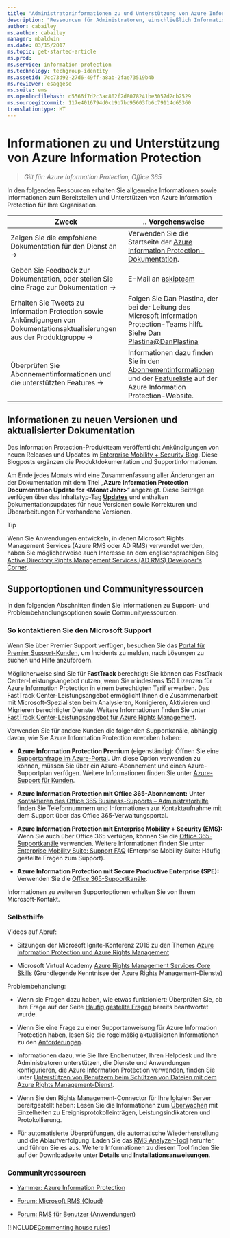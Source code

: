 ```yaml
---
title: "Administratorinformationen zu und Unterstützung von Azure Information Protection"
description: "Ressourcen für Administratoren, einschließlich Informationen zu neuen Releases, zu Supportoptionen und zur Kontaktaufnahme mit Microsoft, um ein Problem zu melden."
author: cabailey
ms.author: cabailey
manager: mbaldwin
ms.date: 03/15/2017
ms.topic: get-started-article
ms.prod: 
ms.service: information-protection
ms.technology: techgroup-identity
ms.assetid: 7cc73d92-27d6-49ff-a8ab-2fae73519b4b
ms.reviewer: esaggese
ms.suite: ems
ms.openlocfilehash: d5566f7d2c3ac802f2d8078241be3057d2cb2529
ms.sourcegitcommit: 117e4016794d0cb9b7bd95603fb6c79114d65360
translationtype: HT
---
```

# <a name="information-and-support-for-azure-information-protection"></a>Informationen zu und Unterstützung von Azure Information Protection

>*Gilt für: Azure Information Protection, Office 365*

In den folgenden Ressourcen erhalten Sie allgemeine Informationen sowie Informationen zum Bereitstellen und Unterstützen von Azure Information Protection für Ihre Organisation.

|Zweck|.. Vorgehensweise|
|----------------|---------------|
|Zeigen Sie die empfohlene Dokumentation für den Dienst an →|Verwenden Sie die Startseite der [Azure Information Protection-Dokumentation](https://docs.microsoft.com/information-protection/).|
|Geben Sie Feedback zur Dokumentation, oder stellen Sie eine Frage zur Dokumentation →|E-Mail an [askipteam](mailto:%20askipteam@microsoft.com?subject=Documentation%20feedback)|
|Erhalten Sie Tweets zu Information Protection sowie Ankündigungen von Dokumentationsaktualisierungen aus der Produktgruppe →|Folgen Sie Dan Plastina, der bei der Leitung des Microsoft Information Protection-Teams hilft. Siehe [Dan Plastina@DanPlastina](https://twitter.com/DanPlastina)|
|Überprüfen Sie Abonnementinformationen und die unterstützten Features →|Informationen dazu finden Sie in den [Abonnementinformationen](https://www.microsoft.com/en-us/cloud-platform/azure-information-protection-pricing) und der [Featureliste](https://www.microsoft.com/en-us/cloud-platform/azure-information-protection-features) auf der Azure Information Protection-Website.|


## <a name="information-about-new-releases-and-updated-documentation"></a>Informationen zu neuen Versionen und aktualisierter Dokumentation
Das Information Protection-Produktteam veröffentlicht Ankündigungen von neuen Releases und Updates im [Enterprise Mobility + Security Blog](https://blogs.technet.microsoft.com/enterprisemobility/?product=azure-information-protection,azure-rights-management-services). Diese Blogposts ergänzen die Produktdokumentation und Supportinformationen.

Am Ende jedes Monats wird eine Zusammenfassung aller Änderungen an der Dokumentation mit dem Titel „**Azure Information Protection Documentation Update for \<Monat Jahr>**“ angezeigt. Diese Beiträge verfügen über das Inhaltstyp-Tag [**Updates**](https://blogs.technet.microsoft.com/enterprisemobility/?product=azure-information-protection,azure-rights-management-services&content-type=updates) und enthalten Dokumentationsupdates für neue Versionen sowie Korrekturen und Überarbeitungen für vorhandene Versionen.

> [!TIP]
> Wenn Sie Anwendungen entwickeln, in denen Microsoft Rights Management Services (Azure RMS oder AD RMS) verwendet werden, haben Sie möglicherweise auch Interesse an dem englischsprachigen Blog [Active Directory Rights Management Services (AD RMS) Developer's Corner](https://blogs.msdn.microsoft.com/rms/).

## <a name="support-options-and-community-resources"></a>Supportoptionen und Communityressourcen
In den folgenden Abschnitten finden Sie Informationen zu Support- und Problembehandlungsoptionen sowie Communityressourcen.

### <a name="to-contact-microsoft-support"></a>So kontaktieren Sie den Microsoft Support

Wenn Sie über Premier Support verfügen, besuchen Sie das [Portal für Premier Support-Kunden](https://premier.microsoft.com/), um Incidents zu melden, nach Lösungen zu suchen und Hilfe anzufordern.

Möglicherweise sind Sie für **FastTrack** berechtigt: Sie können das FastTrack Center-Leistungsangebot nutzen, wenn Sie mindestens 150 Lizenzen für Azure Information Protection in einem berechtigten Tarif erwerben. Das FastTrack Center-Leistungsangebot ermöglicht Ihnen die Zusammenarbeit mit Microsoft-Spezialisten beim Analysieren, Korrigieren, Aktivieren und Migrieren berechtigter Dienste. Weitere Informationen finden Sie unter [FastTrack Center-Leistungsangebot für Azure Rights Management](/enterprise-mobility-security/Solutions/enterprise-mobility-fasttrack-program).

Verwenden Sie für andere Kunden die folgenden Supportkanäle, abhängig davon, wie Sie Azure Information Protection erworben haben:

- **Azure Information Protection Premium** (eigenständig): Öffnen Sie eine [Supportanfrage im Azure-Portal](https://portal.azure.com/#blade/Microsoft_Azure_Support/HelpAndSupportBlade). Um diese Option verwenden zu können, müssen Sie über ein Azure-Abonnement und einen Azure-Supportplan verfügen. Weitere Informationen finden Sie unter [Azure-Support für Kunden](https://azure.microsoft.com/support/plans/). 

- **Azure Information Protection mit Office 365-Abonnement:** Unter [Kontaktieren des Office 365 Business-Supports – Administratorhilfe](https://support.office.com/article/Contact-Office-365-for-business-support-Admin-Help-32a17ca7-6fa0-4870-8a8d-e25ba4ccfd4b) finden Sie Telefonnummern und Informationen zur Kontaktaufnahme mit dem Support über das Office 365-Verwaltungsportal. 

- **Azure Information Protection mit Enterprise Mobility + Security (EMS):** Wenn Sie auch über Office 365 verfügen, können Sie die [Office 365-Supportkanäle](https://support.office.com/article/Contact-Office-365-for-business-support-Admin-Help-32a17ca7-6fa0-4870-8a8d-e25ba4ccfd4b) verwenden. Weitere Informationen finden Sie unter [Enterprise Mobility Suite: Support FAQ](https://technet.microsoft.com/dn932057.aspx) (Enterprise Mobility Suite: Häufig gestellte Fragen zum Support).

- **Azure Information Protection mit Secure Productive Enterprise (SPE):** Verwenden Sie die [Office 365-Supportkanäle](https://support.office.com/article/Contact-Office-365-for-business-support-Admin-Help-32a17ca7-6fa0-4870-8a8d-e25ba4ccfd4b).

Informationen zu weiteren Supportoptionen erhalten Sie von Ihrem Microsoft-Kontakt. 

### <a name="self-help"></a>Selbsthilfe

Videos auf Abruf:

- Sitzungen der Microsoft Ignite-Konferenz 2016 zu den Themen [Azure Information Protection und Azure Rights Management](https://myignite.microsoft.com/videos?f=%5B%7B%22name%22:%22Azure%20Rights%20Management%22,%22facetName%22:%22products%22%7D,%7B%22name%22:%22Azure%20Information%20Protection%22,%22facetName%22:%22products%22%7D%5D)

- Microsoft Virtual Academy [Azure Rights Management Services Core Skills](https://mva.microsoft.com/en-us/training-courses/azure-rights-management-services-core-skills-10500?l=QLoxMwuCB_1805094681) (Grundlegende Kenntnisse der Azure Rights Management-Dienste)

Problembehandlung:

- Wenn sie Fragen dazu haben, wie etwas funktioniert: Überprüfen Sie, ob Ihre Frage auf der Seite [Häufig gestellte Fragen](faqs.md) bereits beantwortet wurde.

- Wenn Sie eine Frage zu einer Supportanweisung für Azure Information Protection haben, lesen Sie die regelmäßig aktualisierten Informationen zu den [Anforderungen](requirements-azure-rms.md).

- Informationen dazu, wie Sie Ihre Endbenutzer, Ihren Helpdesk und Ihre Administratoren unterstützen, die Dienste und Anwendungen konfigurieren, die Azure Information Protection verwenden, finden Sie unter [Unterstützen von Benutzern beim Schützen von Dateien mit dem Azure Rights Management-Dienst](../deploy-use/help-users.md).

- Wenn Sie den Rights Management-Connector für Ihre lokalen Server bereitgestellt haben: Lesen Sie die Informationen zum [Überwachen](../deploy-use/monitor-rms-connector.md) mit Einzelheiten zu Ereignisprotokolleinträgen, Leistungsindikatoren und Protokollierung.

- Für automatisierte Überprüfungen, die automatische Wiederherstellung und die Ablaufverfolgung: Laden Sie das [RMS Analyzer-Tool](http://www.microsoft.com/en-us/download/details.aspx?id=46437) herunter, und führen Sie es aus. Weitere Informationen zu diesem Tool finden Sie auf der Downloadseite unter **Details** und **Installationsanweisungen**. 

### <a name="community-resources"></a>Communityressourcen

-   [Yammer: Azure Information Protection](https://www.yammer.com/AskIPTeam)

-   [Forum: Microsoft RMS (Cloud)](https://social.technet.microsoft.com/Forums/en-US/home?forum=rmscloud)

-   [Forum: RMS für Benutzer (Anwendungen)](https://social.technet.microsoft.com/Forums/en-US/home?forum=rmsapps)

[!INCLUDE[Commenting house rules](../includes/houserules.md)]
